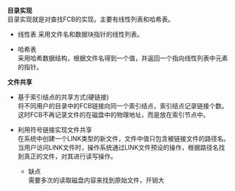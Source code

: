 **目录实现**  
目录实现就是对查找FCB的实现。主要有线性列表和哈希表。 
- 线性表 
采用文件名和数据块指针的线性列表。  

- 哈希表  
采用哈希数据结构，根据文件名得到一个值，并返回一个指向线性列表中元素的指针。  

**文件共享**  
- 基于索引结点的共享方式(硬链接)  
将不同用户的目录中的FCB链接向同一个索引结点，索引结点记录链接个数。  
这时FCB不再记录文件的在磁盘中的物理地址，而是放在索引节点中。  

- 利用符号链接实现文件共享  
在系统中创建一个LINK类型的新文件，文件中值只包含被链接文件的路径名。当用户访问LINK文件时，操作系统通过LINK文件预设的操作，根据路径名找到真正的文件，对其进行读写操作。  
  - 缺点  
  需要多次的读取磁盘内容来找到原始文件，开销大  
